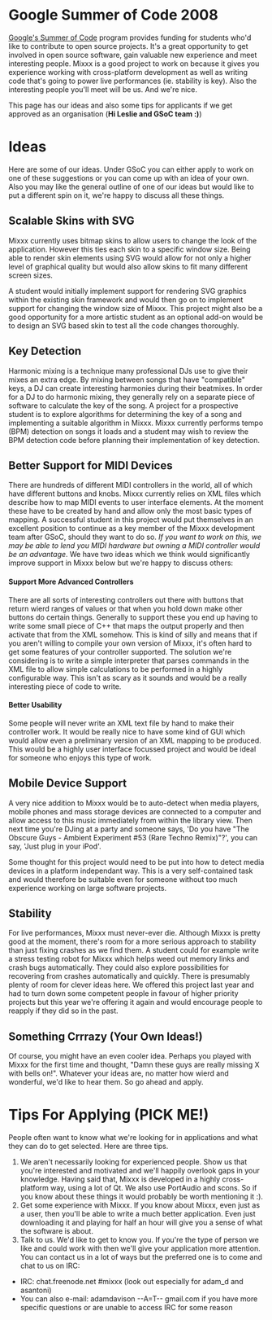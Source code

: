 # Google Summer of Code 2008

[Google's Summer of Code](http://code.google.com/soc/) program provides
funding for students who'd like to contribute to open source projects.
It's a great opportunity to get involved in open source software, gain
valuable new experience and meet interesting people. Mixxx is a good
project to work on because it gives you experience working with
cross-platform development as well as writing code that's going to power
live performances (ie. stability is key). Also the interesting people
you'll meet will be us. And we're nice.

This page has our ideas and also some tips for applicants if we get
approved as an organisation (**Hi Leslie and GSoC team :)**)

# Ideas

Here are some of our ideas. Under GSoC you can either apply to work on
one of these suggestions or you can come up with an idea of your own.
Also you may like the general outline of one of our ideas but would like
to put a different spin on it, we're happy to discuss all these things.

## Scalable Skins with SVG

Mixxx currently uses bitmap skins to allow users to change the look of
the application. However this ties each skin to a specific window size.
Being able to render skin elements using SVG would allow for not only a
higher level of graphical quality but would also allow skins to fit many
different screen sizes.

A student would initially implement support for rendering SVG graphics
within the existing skin framework and would then go on to implement
support for changing the window size of Mixxx. This project might also
be a good opportunity for a more artistic student as an optional add-on
would be to design an SVG based skin to test all the code changes
thoroughly.

## Key Detection

Harmonic mixing is a technique many professional DJs use to give their
mixes an extra edge. By mixing between songs that have "compatible"
keys, a DJ can create interesting harmonies during their beatmixes. In
order for a DJ to do harmonic mixing, they generally rely on a separate
piece of software to calculate the key of the song. A project for a
prospective student is to explore algorithms for determining the key of
a song and implementing a suitable algorithm in Mixxx. Mixxx currently
performs tempo (BPM) detection on songs it loads and a student may wish
to review the BPM detection code before planning their implementation of
key detection.

## Better Support for MIDI Devices

There are hundreds of different MIDI controllers in the world, all of
which have different buttons and knobs. Mixxx currently relies on XML
files which describe how to map MIDI events to user interface elements.
At the moment these have to be created by hand and allow only the most
basic types of mapping. A successful student in this project would put
themselves in an excellent position to continue as a key member of the
Mixxx development team after GSoC, should they want to do so. *If you
want to work on this, we may be able to lend you MIDI hardware but
owning a MIDI controller would be an advantage*. We have two ideas which
we think would significantly improve support in Mixxx below but we're
happy to discuss others:

#### Support More Advanced Controllers

There are all sorts of interesting controllers out there with buttons
that return wierd ranges of values or that when you hold down make other
buttons do certain things. Generally to support these you end up having
to write some small piece of C++ that maps the output properly and then
activate that from the XML somehow. This is kind of silly and means that
if you aren't willing to compile your own version of Mixxx, it's often
hard to get some features of your controller supported. The solution
we're considering is to write a simple interpreter that parses commands
in the XML file to allow simple calculations to be performed in a highly
configurable way. This isn't as scary as it sounds and would be a really
interesting piece of code to write.

#### Better Usability

Some people will never write an XML text file by hand to make their
controller work. It would be really nice to have some kind of GUI which
would allow even a preliminary version of an XML mapping to be produced.
This would be a highly user interface focussed project and would be
ideal for someone who enjoys this type of work.

## Mobile Device Support

A very nice addition to Mixxx would be to auto-detect when media
players, mobile phones and mass storage devices are connected to a
computer and allow access to this music immediately from within the
library view. Then next time you're DJing at a party and someone says,
'Do you have "The Obscure Guys - Ambient Experiment \#53 (Rare Techno
Remix)"?', you can say, 'Just plug in your iPod'.

Some thought for this project would need to be put into how to detect
media devices in a platform independant way. This is a very
self-contained task and would therefore be suitable even for someone
without too much experience working on large software projects.

## Stability

For live performances, Mixxx must never-ever die. Although Mixxx is
pretty good at the moment, there's room for a more serious approach to
stability than just fixing crashes as we find them. A student could for
example write a stress testing robot for Mixxx which helps weed out
memory links and crash bugs automatically. They could also explore
possibilities for recovering from crashes automatically and quickly.
There is presumably plenty of room for clever ideas here. We offered
this project last year and had to turn down some competent people in
favour of higher priority projects but this year we're offering it again
and would encourage people to reapply if they did so in the past.

## Something Crrrazy (Your Own Ideas\!)

Of course, you might have an even cooler idea. Perhaps you played with
Mixxx for the first time and thought, "Damn these guys are really
missing X with bells on\!". Whatever your ideas are, no matter how wierd
and wonderful, we'd like to hear them. So go ahead and apply.

# Tips For Applying (PICK ME\!)

People often want to know what we're looking for in applications and
what they can do to get selected. Here are three tips.

1.  We aren't necessarily looking for experienced people. Show us that
    you're interested and motivated and we'll happily overlook gaps in
    your knowledge. Having said that, Mixxx is developed in a highly
    cross-platform way, using a lot of Qt. We also use PortAudio and
    scons. So if you know about these things it would probably be worth
    mentioning it :).
2.  Get some experience with Mixxx. If you know about Mixxx, even just
    as a user, then you'll be able to write a much better application.
    Even just downloading it and playing for half an hour will give you
    a sense of what the software is about.
3.  Talk to us. We'd like to get to know you. If you're the type of
    person we like and could work with then we'll give your application
    more attention. You can contact us in a lot of ways but the
    preferred one is to come and chat to us on IRC:

<!-- end list -->

  - IRC: chat.freenode.net \#mixxx (look out especially for adam\_d and
    asantoni)
  - You can also e-mail: adamdavison --A=T-- gmail.com if you have more
    specific questions or are unable to access IRC for some reason
